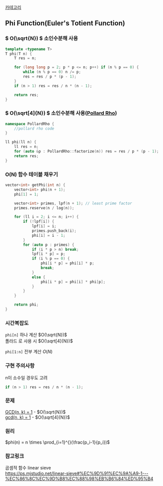 [카테고리](/README.md)
## Phi Function(Euler's Totient Function)
### $ O(\sqrt{N}) $ 소인수분해 사용
```cpp
template <typename T>
T phi(T n) {
    T res = n;

    for (long long p = 2; p * p <= n; p++) if (n % p == 0) {
        while (n % p == 0) n /= p;
        res = res / p * (p - 1);
    }
    if (n > 1) res = res / n * (n - 1);

    return res;
}
```
### $ O(\sqrt[4]{N}) $ 소인수분해 사용([Pollard Rho](/수학/PollardRho.md))
```cpp
namespace PollardRho {
    //pollard rho code
}

ll phi(ll n) {
    ll res = n;
    for (auto &p : PollardRho::factorize(n)) res = res / p * (p - 1);
    return res;
}
```
### O(N) 함수 테이블 채우기
```cpp
vector<int> getPhi(int n) {
    vector<int> phi(n + 1);
    phi[1] = 1;

    vector<int> primes, lpf(n + 1); // least prime factor
    primes.reserve(n / log(n));

    for (ll i = 2; i <= n; i++) {
        if (!lpf[i]) {
            lpf[i] = i;
            primes.push_back(i);
            phi[i] = i - 1;
        }
        for (auto p : primes) {
            if (i * p > n) break;
            lpf[i * p] = p;
            if (i % p == 0) {
                phi[i * p] = phi[i] * p;
                break;
            }
            else {
                phi[i * p] = phi[i] * phi[p];
            }
        }
    }

    return phi;
}
```
### 시간복잡도 
`phi[n]` 하나 계산 $O(\sqrt{N})$   
폴라드 로 사용 시 $O(\sqrt[4]{N})$   

`phi[1:n]` 전부 계산 $O(N)$   

### 구현 주의사항
n이 소수일 경우도 고려    
```cpp
if (n > 1) res = res / n * (n - 1);
```

### 문제
[GCD(n, k) = 1](https://www.acmicpc.net/problem/11689) - $O(\sqrt{N})$   
[gcd(n, k) = 1](https://www.acmicpc.net/problem/13926) - $O(\sqrt[4]{N})$

### 원리
$phi(n) = n \times \prod_{i=1}^{}(\frac{p_i-1}{p_i})$

### 참고링크
곱셈적 함수 linear sieve   
https://ps.mjstudio.net/linear-sieve#%EC%9D%91%EC%9A%A9-1---%EC%86%8C%EC%9D%B8%EC%88%98%EB%B6%84%ED%95%B4   